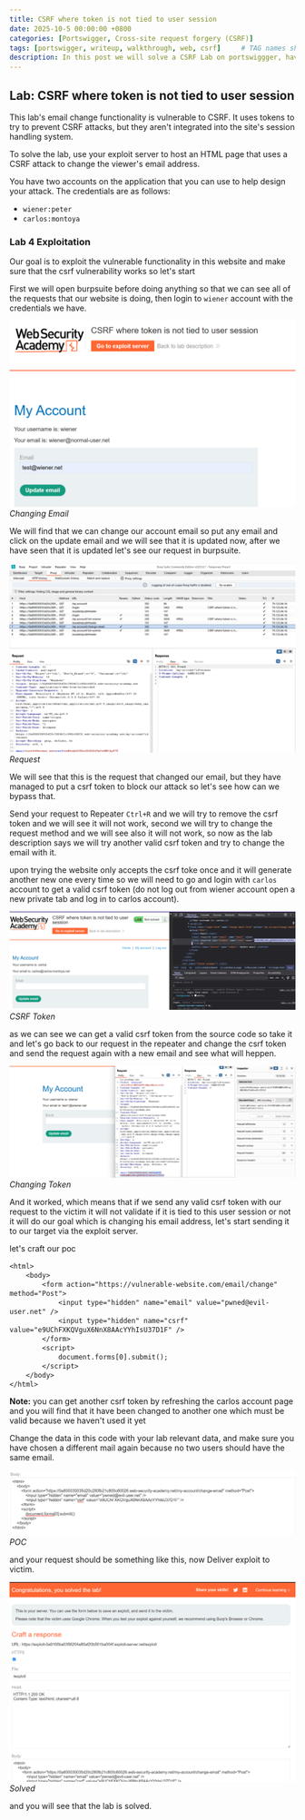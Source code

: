 ```yaml
---
title: CSRF where token is not tied to user session
date: 2025-10-5 00:00:00 +0800
categories: [Portswigger, Cross-site request forgery (CSRF)]
tags: [portswigger, writeup, walkthrough, web, csrf]     # TAG names should always be lowercase
description: In this post we will solve a CSRF Lab on portswiggger, have fun reading.
---
```


## Lab: CSRF where token is not tied to user session

This lab's email change functionality is vulnerable to CSRF. It uses tokens to try to prevent CSRF attacks, but they aren't integrated into the site's session handling system.

To solve the lab, use your exploit server to host an HTML page that uses a CSRF attack to change the viewer's email address.

You have two accounts on the application that you can use to help design your attack. The credentials are as follows:

- `wiener:peter`
- `carlos:montoya`

### Lab 4 Exploitation

Our goal is to exploit the vulnerable functionality in this website and make sure that the csrf vulnerability works so let's start 

First we will open burpsuite before doing anything so that we can see all of the requests that our website is doing, then login to `wiener` account with the credentials we have.

![img-description](/assets/img/PortSwigger/CSRF/4/mail.png)
_Changing Email_

We will find that we can change our account email so put any email and click on the update email and we will see that it is updated now, after we have seen that it is updated let's see our request in burpsuite.

![img-description](/assets/img/PortSwigger/CSRF/4/req.png)
_Request_

We will see that this is the request that changed our email, but they have managed to put a csrf token to block our attack so let's see how can we bypass that.

Send your request to Repeater `Ctrl+R` and we will try to remove the csrf token and we will see it will not work, second we will try to change the request method and we will see also it will not work, so now as the lab description says we will try another valid csrf token and try to change the email with it.

upon trying the website only accepts the csrf toke once and it will generate another new one every time so we will need to go and login with `carlos` account to get a valid csrf token (do not log out from wiener account open a new private tab and log in to carlos account).

![img-description](/assets/img/PortSwigger/CSRF/4/validCSRF.png)
_CSRF Token_

as we can see we can get a valid csrf token from the source code so take it and let's go back to our request in the repeater and change the csrf token and send the request again with a new email and see what will heppen.

![img-description](/assets/img/PortSwigger/CSRF/4/Trial.png)
_Changing Token_

And it worked, which means that if we send any valid csrf token with our request to the victim it will not validate if it is tied to this user session or not it will do our goal which is changing his email address, let's start sending it to our target via the exploit server.

let's craft our poc

```
<html>
    <body>
        <form action="https://vulnerable-website.com/email/change" method="Post">
            <input type="hidden" name="email" value="pwned@evil-user.net" />
            <input type="hidden" name="csrf" value="e9UChFXKQVguX6NnX8AAcYYhIsU37D1F" />
        </form>
        <script>
            document.forms[0].submit();
        </script>
    </body>
</html>
```
**Note:** you can get another csrf token by refreshing the carlos account page and you will find that it have been changed to another one which must be valid because we haven't used it yet

Change the data in this code with your lab relevant data, and make sure you have chosen a different mail again because no two users should have the same email.

![img-description](/assets/img/PortSwigger/CSRF/4/Exploit.png)
_POC_

and your request should be something like this, now Deliver exploit to victim.

![img-description](/assets/img/PortSwigger/CSRF/4/solved.png)
_Solved_

and you will see that the lab is solved.